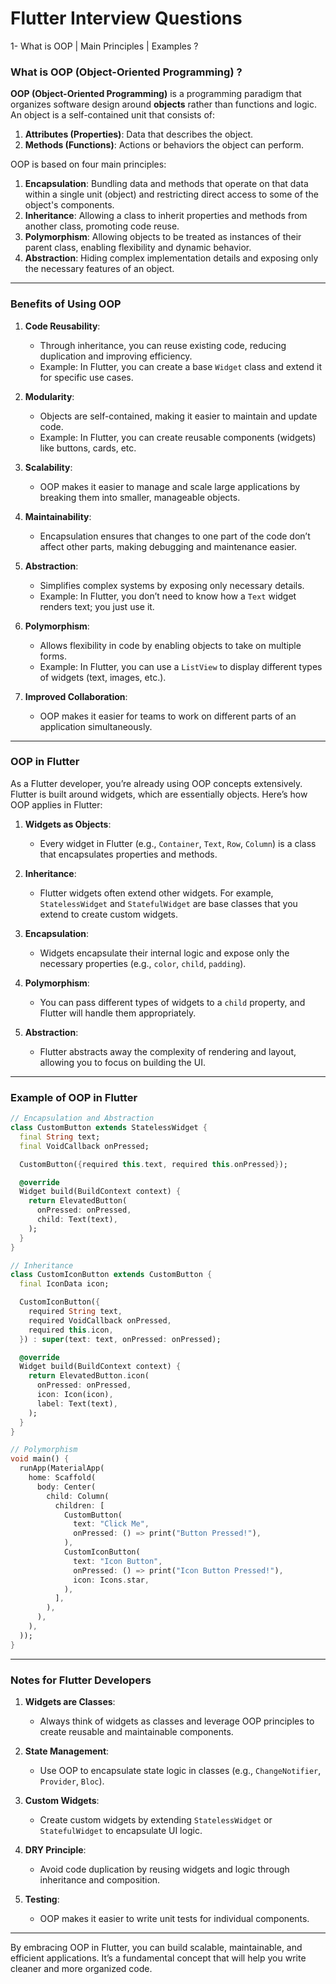 # Flutter Interview Questions
1- What is OOP | Main Principles | Examples ?

### What is OOP (Object-Oriented Programming) ?

**OOP (Object-Oriented Programming)** is a programming paradigm that organizes software design around **objects** rather than functions and logic. An object is a self-contained unit that consists of:

1. **Attributes (Properties)**: Data that describes the object.
2. **Methods (Functions)**: Actions or behaviors the object can perform.

OOP is based on four main principles:

1. **Encapsulation**: Bundling data and methods that operate on that data within a single unit (object) and restricting direct access to some of the object's components.
2. **Inheritance**: Allowing a class to inherit properties and methods from another class, promoting code reuse.
3. **Polymorphism**: Allowing objects to be treated as instances of their parent class, enabling flexibility and dynamic behavior.
4. **Abstraction**: Hiding complex implementation details and exposing only the necessary features of an object.

---

### Benefits of Using OOP

1. **Code Reusability**:
   - Through inheritance, you can reuse existing code, reducing duplication and improving efficiency.
   - Example: In Flutter, you can create a base `Widget` class and extend it for specific use cases.

2. **Modularity**:
   - Objects are self-contained, making it easier to maintain and update code.
   - Example: In Flutter, you can create reusable components (widgets) like buttons, cards, etc.

3. **Scalability**:
   - OOP makes it easier to manage and scale large applications by breaking them into smaller, manageable objects.

4. **Maintainability**:
   - Encapsulation ensures that changes to one part of the code don’t affect other parts, making debugging and maintenance easier.

5. **Abstraction**:
   - Simplifies complex systems by exposing only necessary details.
   - Example: In Flutter, you don’t need to know how a `Text` widget renders text; you just use it.

6. **Polymorphism**:
   - Allows flexibility in code by enabling objects to take on multiple forms.
   - Example: In Flutter, you can use a `ListView` to display different types of widgets (text, images, etc.).

7. **Improved Collaboration**:
   - OOP makes it easier for teams to work on different parts of an application simultaneously.

---

### OOP in Flutter

As a Flutter developer, you’re already using OOP concepts extensively. Flutter is built around widgets, which are essentially objects. Here’s how OOP applies in Flutter:

1. **Widgets as Objects**:
   - Every widget in Flutter (e.g., `Container`, `Text`, `Row`, `Column`) is a class that encapsulates properties and methods.

2. **Inheritance**:
   - Flutter widgets often extend other widgets. For example, `StatelessWidget` and `StatefulWidget` are base classes that you extend to create custom widgets.

3. **Encapsulation**:
   - Widgets encapsulate their internal logic and expose only the necessary properties (e.g., `color`, `child`, `padding`).

4. **Polymorphism**:
   - You can pass different types of widgets to a `child` property, and Flutter will handle them appropriately.

5. **Abstraction**:
   - Flutter abstracts away the complexity of rendering and layout, allowing you to focus on building the UI.

---

### Example of OOP in Flutter

```dart
// Encapsulation and Abstraction
class CustomButton extends StatelessWidget {
  final String text;
  final VoidCallback onPressed;

  CustomButton({required this.text, required this.onPressed});

  @override
  Widget build(BuildContext context) {
    return ElevatedButton(
      onPressed: onPressed,
      child: Text(text),
    );
  }
}

// Inheritance
class CustomIconButton extends CustomButton {
  final IconData icon;

  CustomIconButton({
    required String text,
    required VoidCallback onPressed,
    required this.icon,
  }) : super(text: text, onPressed: onPressed);

  @override
  Widget build(BuildContext context) {
    return ElevatedButton.icon(
      onPressed: onPressed,
      icon: Icon(icon),
      label: Text(text),
    );
  }
}

// Polymorphism
void main() {
  runApp(MaterialApp(
    home: Scaffold(
      body: Center(
        child: Column(
          children: [
            CustomButton(
              text: "Click Me",
              onPressed: () => print("Button Pressed!"),
            ),
            CustomIconButton(
              text: "Icon Button",
              onPressed: () => print("Icon Button Pressed!"),
              icon: Icons.star,
            ),
          ],
        ),
      ),
    ),
  ));
}
```

---

### Notes for Flutter Developers

1. **Widgets are Classes**:
   - Always think of widgets as classes and leverage OOP principles to create reusable and maintainable components.

2. **State Management**:
   - Use OOP to encapsulate state logic in classes (e.g., `ChangeNotifier`, `Provider`, `Bloc`).

3. **Custom Widgets**:
   - Create custom widgets by extending `StatelessWidget` or `StatefulWidget` to encapsulate UI logic.

4. **DRY Principle**:
   - Avoid code duplication by reusing widgets and logic through inheritance and composition.

5. **Testing**:
   - OOP makes it easier to write unit tests for individual components.

---

By embracing OOP in Flutter, you can build scalable, maintainable, and efficient applications. It’s a fundamental concept that will help you write cleaner and more organized code.
